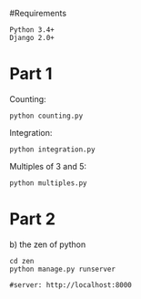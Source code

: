 #Requirements

    Python 3.4+
    Django 2.0+

# Part 1

Counting:

    python counting.py
    
Integration:

    python integration.py

Multiples of 3 and 5:

    python multiples.py
    
# Part 2

b) the zen of python

    cd zen
    python manage.py runserver
    
    #server: http://localhost:8000
